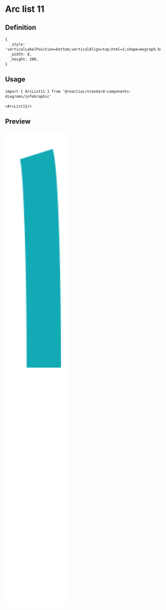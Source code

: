 # Arc list 11

## Definition

```
{
  _style: 'verticalLabelPosition=bottom;verticalAlign=top;html=1;shape=mxgraph.basic.arc;fillColor=none;strokeColor=#12AAB5;startAngle=0.02;endAngle=0.25;strokeWidth=16;',
  _width: 8,
  _height: 200,
}
```

## Usage

```
import { ArcList11 } from '@reactiac/standard-components-diagrams/infoGraphic'

<ArcList11/>
```

## Preview

<img src="./arc-list-11.png" width="200"/>

